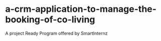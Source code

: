 # a-crm-application-to-manage-the-booking-of-co-living
A project Ready Program offered by SmartInternz
